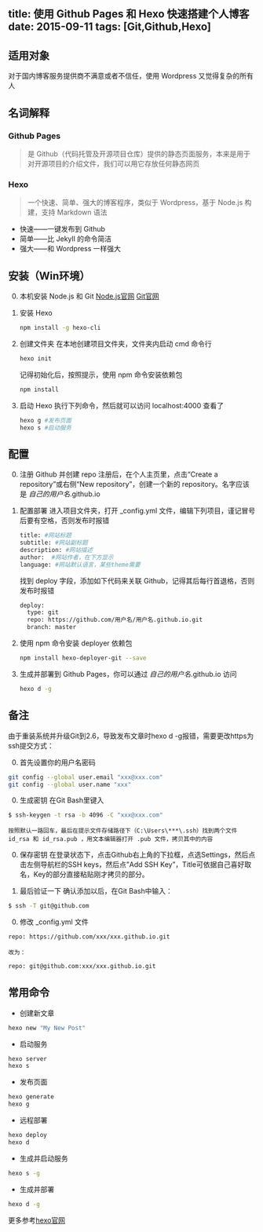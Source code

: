 title: 使用 Github Pages 和 Hexo 快速搭建个人博客
date: 2015-09-11
tags: [Git,Github,Hexo]
---
## 适用对象
对于国内博客服务提供商不满意或者不信任，使用 Wordpress 又觉得复杂的所有人

## 名词解释

### Github Pages
> 是 Github（代码托管及开源项目仓库）提供的静态页面服务，本来是用于对开源项目的介绍文件，我们可以用它存放任何静态网页

### Hexo
> 一个快速、简单、强大的博客程序，类似于 Wordpress，基于 Node.js 构建，支持 Markdown 语法
* 快速——一键发布到 Github
* 简单——比 Jekyll 的命令简洁
* 强大——和 Wordpress 一样强大

## 安装（Win环境）
0. 本机安装 Node.js 和 Git
    [Node.js官网](https://nodejs.org/)  [Git官网](https://git-scm.com/)

0. 安装 Hexo
    ``` bash
    npm install -g hexo-cli
    ```

0. 创建文件夹
    在本地创建项目文件夹，文件夹内启动 cmd 命令行
    ``` bash
    hexo init
    ```
    记得初始化后，按照提示，使用 npm 命令安装依赖包
    ``` bash
    npm install
    ```

0. 启动 Hexo
    执行下列命令，然后就可以访问 localhost:4000 查看了
    ``` bash
    hexo g #发布页面
    hexo s #启动服务
    ```

## 配置
0. 注册 Github 并创建 repo
    注册后，在个人主页里，点击“Create a repository”或右侧“New repository”，创建一个新的 repository。名字应该是 *自己的用户名*.github.io

0. 配置部署
    进入项目文件夹，打开 _config.yml 文件，编辑下列项目，谨记冒号后要有空格，否则发布时报错
    ``` bash
    title: #网站标题
    subtitle: #网站副标题
    description: #网站描述
    author:  #网站作者，在下方显示
    language: #网站默认语言，某些theme需要
    ```

    找到 deploy 字段，添加如下代码来关联 Github，记得其后每行首退格，否则发布时报错
    ``` bash
    deploy:
      type: git
      repo: https://github.com/用户名/用户名.github.io.git
      branch: master
    ```

0. 使用 npm 命令安装 deployer 依赖包
    ``` bash
    npm install hexo-deployer-git --save
    ```

0. 生成并部署到 Github Pages，你可以通过 *自己的用户名*.github.io 访问
    ``` bash
    hexo d -g
    ```

## 备注
由于重装系统并升级Git到2.6，导致发布文章时hexo d -g报错，需要更改https为ssh提交方式：

0. 首先设置你的用户名密码
``` bash
git config --global user.email "xxx@xxx.com"
git config --global user.name "xxx"
```

0. 生成密钥
在Git Bash里键入
``` bash
$ ssh-keygen -t rsa -b 4096 -C "xxx@xxx.com"
```

    按照默认一路回车，最后在提示文件存储路径下（C:\Users\***\.ssh）找到两个文件 id_rsa 和 id_rsa.pub ，用文本编辑器打开 .pub 文件，拷贝其中的内容

0. 保存密钥
在登录状态下，点击Github右上角的下拉框，点选Settings，然后点击左侧导航栏的SSH keys，然后点”Add SSH Key”，Title可依据自己喜好取名，Key的部分直接粘贴刚才拷贝的部分。

0. 最后验证一下
确认添加以后，在Git Bash中输入：
``` bash
$ ssh -T git@github.com
```

0. 修改 _config.yml 文件
``` bash
repo: https://github.com/xxx/xxx.github.io.git
```
    改为：
``` bash
repo: git@github.com:xxx/xxx.github.io.git
```



## 常用命令

* 创建新文章
``` bash
hexo new "My New Post"
```
* 启动服务
``` bash
hexo server
hexo s
```
* 发布页面
``` bash
hexo generate
hexo g
```
* 远程部署
``` bash
hexo deploy
hexo d
```
* 生成并启动服务
``` bash
hexo s -g
```
* 生成并部署
``` bash
hexo d -g
```

更多参考[hexo官网](http://hexo.io/docs/index.html)

